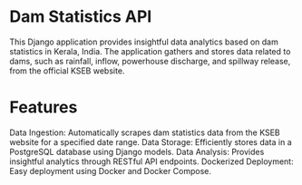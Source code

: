 # Dam Statistics API
This Django application provides insightful data analytics based on dam statistics in Kerala, India.
The application gathers and stores data related to dams, such as rainfall, inflow, powerhouse discharge, and spillway release, from the official KSEB website.

# Features
Data Ingestion: Automatically scrapes dam statistics data from the KSEB website for a specified date range.
Data Storage: Efficiently stores data in a PostgreSQL database using Django models.
Data Analysis: Provides insightful analytics through RESTful API endpoints.
Dockerized Deployment: Easy deployment using Docker and Docker Compose.
